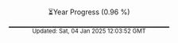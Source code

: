 <p align="center">
⏳Year Progress (0.96 %)<br>
▁▁▁▁▁▁▁▁▁▁▁▁▁▁▁▁▁▁▁▁▁▁▁▁▁▁▁▁▁▁ <br>
<sub>Updated: Sat, 04 Jan 2025 12:03:52 GMT</sub>
</p>

